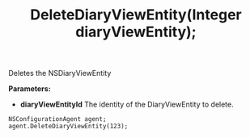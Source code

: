 ﻿---
uid: crmscript_ref_NSConfigurationAgent_DeleteDiaryViewEntity
title: DeleteDiaryViewEntity(Integer diaryViewEntity);
intellisense: NSConfigurationAgent.DeleteDiaryViewEntity
keywords: NSConfigurationAgent, DeleteDiaryViewEntity
so.topic: reference
---

Deletes the NSDiaryViewEntity
  
**Parameters:**
 - **diaryViewEntityId** The identity of the DiaryViewEntity to delete.

```crmscript
NSConfigurationAgent agent;
agent.DeleteDiaryViewEntity(123);
```

